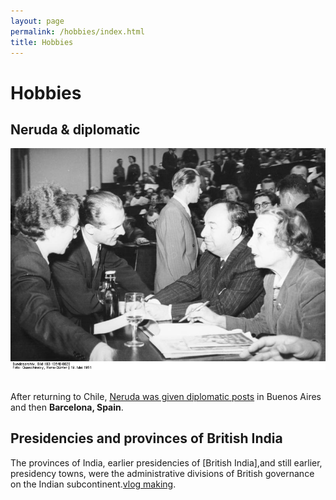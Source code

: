 ```yaml
---
layout: page
permalink: /hobbies/index.html
title: Hobbies
---
```


# Hobbies

## Neruda & diplomatic

<div class="third">
<img src="/images/diplomatic.JPG">
</div>

<br>After returning to Chile, [Neruda was given diplomatic posts] in Buenos Aires and then **Barcelona, Spain**. 

[Neruda was given diplomatic posts]:https://en.wikipedia.org/wiki/Pablo_Neruda


## Presidencies and provinces of British India


The provinces of India, earlier presidencies of [British India],and still earlier, presidency towns, were the administrative divisions of British governance on the Indian subcontinent.[vlog making](https://en.wikipedia.org/wiki/Presidencies_and_provinces_of_British_India).


<br>
<!--
## Chat with me
-->
<!-- 
**Jan 2023:** I have set up the [online-coffee-time](https://calendly.com/lancecai/meet-with-lance) (Inspired by **[Shangzhe Wu](https://elliottwu.com/)**). Welcome to chat with me! -->

<!-- Calendly inline widget begin -->

<!-- 

<div class="calendly-inline-widget" data-url="https://calendly.com/lancecai/meet-with-lance" style="min-width:320px;height:630px;"></div>
<script type="text/javascript" src="https://assets.calendly.com/assets/external/widget.js" async></script> 

-->
<!-- Calendly inline widget end -->


